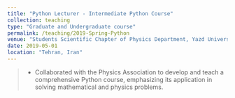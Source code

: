 ```yaml
---
title: "Python Lecturer - Intermediate Python Course"
collection: teaching
type: "Graduate and Undergraduate course"
permalink: /teaching/2019-Spring-Python
venue: "Students Scientific Chapter of Physics Department, Yazd University"
date: 2019-05-01
location: "Tehran, Iran"
---
```

> - Collaborated with the Physics Association to develop and teach a comprehensive Python course, emphasizing its application in solving mathematical and physics problems.

<!-- Heading 1
======

Heading 2
======

Heading 3
====== -->

